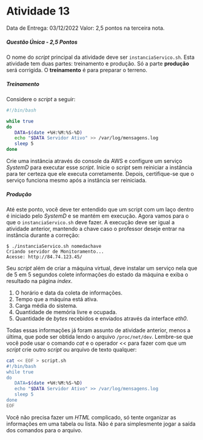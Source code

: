 # Atividade 13

Data de Entrega: 03/12/2022
Valor: 2,5 pontos na terceira nota.

##### Questão Única - 2,5 Pontos
O nome do _script_ principal da atividade deve ser `instanciaServico.sh`.
Esta atividade tem duas partes: treinamento e produção. Só a parte **produção** será corrigida. O **treinamento** é para preparar o terreno.
##### Treinamento
Considere o _script_ a seguir:
```sh
#!/bin/bash

while true
do
   DATA=$(date +%H:%M:%S-%D)
   echo "$DATA Servidor Ativo" >> /var/log/mensagens.log
   sleep 5
done
```

Crie uma instância através do console da AWS e configure um serviço _SystemD_ para executar esse _script_. Inicie o _script_ sem reiniciar a instância para ter certeza que ele executa corretamente. Depois, certifique-se que o serviço funciona mesmo após a instância ser reiniciada.

##### Produção
Até este ponto, você deve ter entendido que um script com um laço dentro é iniciado pelo _SystemD_ e se mantém em execução. Agora vamos para o que o `instanciaServico.sh` deve fazer.
A execução deve ser igual a atividade anterior, mantendo a chave caso o professor deseje entrar na instância durante a correção:

```
$ ./instanciaServico.sh nomedachave
Criando servidor de Monitoramento...
Acesse: http://84.74.123.45/   
```

Seu _script_ além de criar a máquina virtual, deve instalar um serviço nela que de 5 em 5 segundos colete informações do estado da máquina e exiba o resultado na página _index_.

1. O horário e data da coleta de informações.
2. Tempo que a máquina está ativa.
3. Carga média do sistema.
4. Quantidade de memória livre e ocupada.
5. Quantidade de _bytes_ recebidos e enviados através da interface _eth0_.

Todas essas informações já foram assunto de atividade anterior, menos a última, que pode ser obtida lendo o arquivo `/proc/net/dev`. Lembre-se que você pode usar o comando _cat_ e o operador << para fazer com que um _script_ crie outro _script_ ou arquivo de texto qualquer:

```sh
cat << EOF > script.sh
#!/bin/bash
while true
do
   DATA=$(date +%H:%M:%S-%D)
   echo "$DATA Servidor Ativo" >> /var/log/mensagens.log
   sleep 5
done    
EOF
```
                        
Você não precisa fazer um _HTML_ complicado, só tente organizar as informações em uma tabela ou lista. Não é para simplesmente jogar a saída dos comandos para o arquivo.